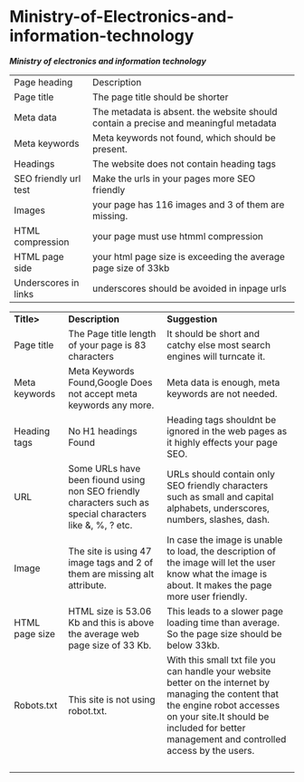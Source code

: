 # Ministry-of-Electronics-and-information-technology
<html>
<body>
<table>
<b><i>Ministry of electronics and information technology</i></b> 
<tr>
<td>Page heading </td>
<td> Description</td>
</tr>
<tr>
<td>Page title </td>
<td> The page title should be shorter</td>
</tr>
<tr>
<td> Meta data</td>
<td> The metadata is absent. the website should contain a precise and meaningful metadata</td>
</tr>
<tr>
<td>Meta keywords </td>
<td> Meta keywords not found, which should be present. </td>
</tr>
<tr>
<td>Headings </td>
<td> The website does not contain heading tags </td>
</tr>
<tr>
<td> SEO friendly url test</td>
<td> Make the urls in your pages more SEO friendly</td>
</tr>
<tr>
<td>Images </td>
<td>your page has 116 images and 3 of them are missing.</td>
</tr>
<tr>
<td> HTML compression</td>
<td>your page must use htmml compression </td>
</tr>
<tr>
<td>HTML page side </td>
<td>your html page size is exceeding the average page size of 33kb </td>
</tr>

<tr>
<td>Underscores in links </td>
<td>underscores should be avoided in inpage urls</td>
</tr>

</body>
</html>






<html>
<body>
<table>
<tr>
<td> <b>Title></b></td>
<td><b>Description</b></td>
<td><b>Suggestion</b></td>
</tr>
<tr>
<td>Page title</td>
<td>The Page title length of your page is 83 characters</td>
<td>It should be short and catchy else most search engines will turncate it.</td>
</tr>


<tr>
<td>Meta keywords</td>
<td>Meta Keywords Found,Google Does not accept meta keywords any more.
</td>
<td>Meta data is enough, meta keywords are not needed.</td>
</tr>


<tr>
<td>Heading tags</td>
<td>No H1 headings Found</td>
<td>Heading tags shouldnt be ignored in the web pages as it highly effects your page SEO.
</td>
</tr>


<tr>
<td>URL</td>
<td>Some URLs have been fiound using non SEO friendly characters such as special characters like &, %, ? etc.</td>
<td>URLs should contain only SEO friendly characters such as small and capital alphabets, underscores, numbers, slashes, dash. </td>
</tr>


<tr>
<td>Image</td>
<td>The site is using 47 image tags and 2 of them are missing alt attribute.</td>
<td>In case the image is unable to load, the description of the image will let the user know what the image is about. It makes the page more user friendly.</td>
</tr>


<tr>
<td>HTML page size</td>
<td>HTML size is 53.06 Kb and this is above the average web page size of 33 Kb.</td>
<td>This leads to a slower page loading time than average.
So the page size should be below 33kb.</td>
</tr>


<tr>
<td>Robots.txt</td>
<td>This site is not using robot.txt.</td>
<td>With this small txt file you can handle your website better on the internet by managing the content that the engine robot accesses on your site.It should be included for better management and controlled access by the users. </td>
</tr>


<tr>
<td></td>
<td></td>
<td></td>
</tr>


<tr>
<td></td>
<td></td>
<td></td>
</tr>


<tr>
<td></td>
<td></td>
<td></td>
</tr>


<tr>
<td></td>
<td></td>
<td></td>
</tr>

</body>
</html>
